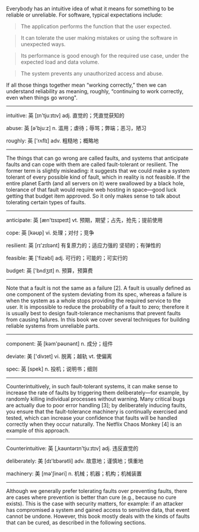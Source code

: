Everybody has an intuitive idea of what it means for something to be reliable or unreliable. For software, typical expectations include:

> The application performs the function that the user expected.

> It can tolerate the user making mistakes or using the software in unexpected ways.

> Its performance is good enough for the required use case, under the expected load and data volume.

> The system prevents any unauthorized access and abuse.

If all those things together mean “working correctly,” then we can understand reliability as meaning, roughly, “continuing to work correctly, even when things go wrong".

----

intuitive: 英 [ɪn'tjuːɪtɪv] adj. 直觉的；凭直觉获知的

abuse: 英 [ə'bjuːz] n. 滥用；虐待；辱骂；弊端；恶习，陋习

roughly: 英 ['rʌflɪ] adv. 粗糙地；概略地

----

The things that can go wrong are called faults, and systems that anticipate faults and can cope with them are called fault-tolerant or resilient. The former term is slightly misleading: it suggests that we could make a system tolerant of every possible kind of fault, which in reality is not feasible. If the entire planet Earth (and all servers on it) were swallowed by a black hole, tolerance of that fault would require web hosting in space—good luck getting that budget item approved. So it only makes sense to talk about tolerating certain types of faults.

----

anticipate: 英 [æn'tɪsɪpeɪt] vt. 预期，期望；占先，抢先；提前使用

cope: 英 [kəʊp] vi. 处理；对付；竞争

resilient: 英 [rɪ'zɪlɪənt] 有复原力的；适应力强的 坚韧的；有弹性的

feasible: 美 ['fizəbl] adj. 可行的；可能的；可实行的

budget: 英 ['bʌdʒɪt] n. 预算，预算费

----

Note that a fault is not the same as a failure [2]. A fault is usually defined as one component of the system deviating from its spec, whereas a failure is when the system as a whole stops providing the required service to the user. It is impossible to reduce the
probability of a fault to zero; therefore it is usually best to design fault-tolerance mechanisms that prevent faults from causing failures. In this book we cover several techniques for building reliable systems from unreliable parts.

----
component: 英 [kəm'pəʊnənt] n. 成分；组件

deviate: 美 ['divɪet] vi. 脱离；越轨 vt. 使偏离

spec: 英 [spek] n. 投机；说明书；细则

----

Counterintuitively, in such fault-tolerant systems, it can make sense to increase the rate of faults by triggering them deliberately—for example, by randomly killing individual processes without warning. Many critical bugs are actually due to poor error handling [3]; by deliberately inducing faults, you ensure that the fault-tolerance machinery is continually exercised and tested, which can increase your confidence that faults will be handled correctly when they occur naturally. The Netflix Chaos Monkey [4] is an example of this approach.

----

Counterintuitive: 英 [,kaʊntərɪn'tjuːɪtɪv] adj. 违反直觉的

deliberately: 美 [dɪ'lɪbərətli] adv. 故意地；谨慎地；慎重地

machinery: 美 [mə'ʃinəri] n. 机械；机器；机构；机械装置

----

Although we generally prefer tolerating faults over preventing faults, there are cases where prevention is better than cure (e.g., because no cure exists). This is the case with security matters, for example: if an attacker has compromised a system and gained access to sensitive data, that event cannot be undone. However, this book mostly deals with the kinds of faults that can be cured, as described in the following sections.
